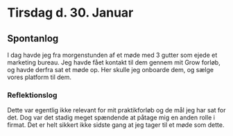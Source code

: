 # Tirsdag d. 30. Januar 

## Spontanlog 
I dag havde jeg fra morgenstunden af et møde med 3 gutter som ejede et 
marketing bureau. Jeg havde fået kontakt til dem gennem mit Grow forløb,
og havde derfra sat et møde op. Her skulle jeg onboarde dem, og sælge 
vores platform til dem. 

### Reflektionslog 
Dette var egentlig ikke relevant for mit praktikforløb og de mål jeg har sat
for det. Dog var det stadig meget spændende at påtage mig en anden rolle i 
firmat. Det er helt sikkert ikke sidste gang at jeg tager til et møde som dette.


